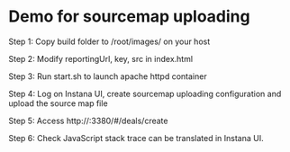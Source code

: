 # Demo for sourcemap uploading

Step 1: Copy build folder to /root/images/ on your host

Step 2: Modify reportingUrl, key, src in index.html

Step 3: Run start.sh to launch apache httpd container

Step 4: Log on Instana UI, create sourcemap uploading configuration and upload the source map file

Step 5: Access http://<httpd-server>:3380/#/deals/create
  
Step 6: Check JavaScript stack trace can be translated in Instana UI.
  
